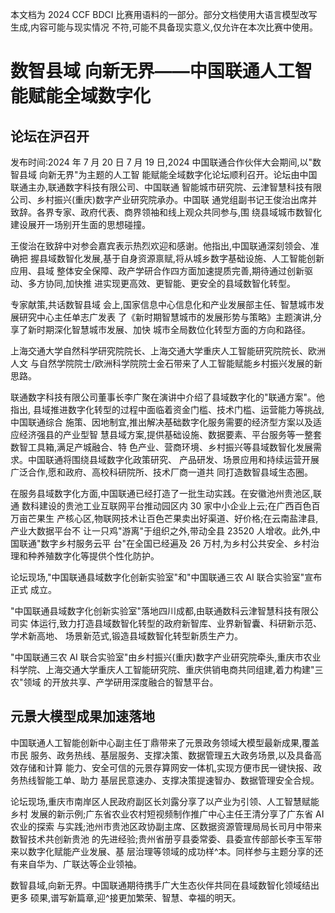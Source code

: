 本文档为 2024 CCF BDCI 比赛用语料的一部分。部分文档使用大语言模型改写生成,内容可能与现实情况 不符,可能不具备现实意义,仅允许在本次比赛中使用。 

# 数智县域 向新无界——中国联通人工智能赋能全域数字化

## 论坛在沪召开

发布时间:2024 年 7 月 20 日 7 月 19 日,2024 中国联通合作伙伴大会期间,以"数智县域 向新无界"为主题的人工智 能赋能全域数字化论坛顺利召开。论坛由中国联通主办,联通数字科技有限公司、中国联通 智能城市研究院、云津智慧科技有限公司、乡村振兴(重庆)数字产业研究院承办。中国联 通党组副书记王俊治出席并致辞。各界专家、政府代表、商界领袖和线上观众共同参与,围 绕县域城市数智化建设展开一场别开生面的思想碰撞。

王俊治在致辞中对参会嘉宾表示热烈欢迎和感谢。他指出,中国联通深刻领会、准确把 握县域数智化发展,基于自身资源禀赋,将从城乡数字基础设施、人工智能创新应用、县域 整体安全保障、政产学研合作四方面加速提质完善,期待通过创新驱动、多方协同,加快推 进实现更高效、更智能、更安全的县域数智化转型。

专家献策,共话数智县域 会上,国家信息中心信息化和产业发展部主任、智慧城市发展研究中心主任单志广发表 了《新时期智慧城市的发展形势与策略》主题演讲,分享了新时期深化智慧城市发展、加快 城市全局数位化转型方面的方向和路径。

上海交通大学自然科学研究院院长、上海交通大学重庆人工智能研究院院长、欧洲人文 与自然学院院士/欧洲科学院院士金石带来了人工智能赋能乡村振兴发展的新思路。

联通数字科技有限公司董事长李广聚在演讲中介绍了县域数字化的"联通方案"。他指出, 县域推进数字化转型的过程中面临着资金门槛、技术门槛、运营能力等挑战,中国联通综合 施策、因地制宜,推出解决基础数字化服务需要的经济型方案以及适应经济强县的产业型智 慧县域方案,提供基础设施、数据要素、平台服务等一整套数智工具箱,满足产城融合、特 色产业、营商环境、乡村振兴等县域数智化发展需求。中国联通将围绕县域数字化政策研究、
产品研发、场景应用和持续运营开展广泛合作,愿和政府、高校科研院所、技术厂商一道共 同打造数智县域生态圈。

在服务县域数字化方面,中国联通已经打造了一批生动实践。在安徽池州贵池区,联通 数科建设的贵池工业互联网平台推动园区内 30 家中小企业上云;在广西百色百万亩芒果生 产核心区,物联网技术让百色芒果卖出好渠道、好价格;在云南盐津县,产业大数据平台不 让一只鸡"游离"于组织之外,带动全县 23520 人增收。此外,中国联通"数字乡村服务云平 台"在全国已经遍及 26 万村,为乡村公共安全、乡村治理和种养殖数字化等提供个性化防护。

论坛现场,"中国联通县域数字化创新实验室"和"中国联通三农 AI 联合实验室"宣布正式 成立。

"中国联通县域数字化创新实验室"落地四川成都,由联通数科云津智慧科技有限公司实 体运行,致力打造县域数智化转型的政府新智库、业界新智囊、科研新示范、学术新高地、
场景新范式,锻造县域数智化转型新质生产力。

"中国联通三农 AI 联合实验室"由乡村振兴(重庆)数字产业研究院牵头,重庆市农业 科学院、上海交通大学重庆人工智能研究院、重庆供销电商共同组建,着力构建"三农"领域 的开放共享、产学研用深度融合的智慧平台。

## 元景大模型成果加速落地

中国联通人工智能创新中心副主任丁鼎带来了元景政务领域大模型最新成果,覆盖市民 服务、政务热线、基层服务、支撑决策、数据管理五大政务场景,以及具备高效存储和计算 能力、安全可信的元景存算网安一体机,实现方便市民一键快报、政务热线智能工单、助力 基层民意速办、支撑决策提速智办、数据管理安全合规。

论坛现场,重庆市南岸区人民政府副区长刘露分享了以产业为引领、人工智慧赋能乡村 发展的新示例;广东省农业农村短视频制作推广中心主任王清分享了广东省 AI 农业的探索 与实践;池州市贵池区政协副主席、区数据资源管理局局长司月中带来数智技术共创新贵池 的先进经验;贵州省册亨县委常委、县委宣传部部长李玉军带来以数字化赋能产业发展、基 层治理等领域的成功样^本。同样参与主题分享的还有来自华为、广联达等企业领袖。

数智县域,向新无界。中国联通期待携手广大生态伙伴共同在县域数智化领域结出更多 硕果,谱写新篇章,迎^接更加繁荣、智慧、幸福的明天。